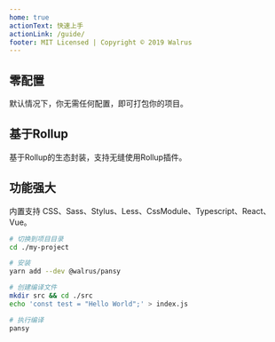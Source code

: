 ```yaml
---
home: true
actionText: 快速上手
actionLink: /guide/
footer: MIT Licensed | Copyright © 2019 Walrus
---
```


<div class="features">
  <div class="feature">
    <h2>零配置</h2>
    <p>默认情况下，你无需任何配置，即可打包你的项目。</p>
  </div>
  <div class="feature">
    <h2>基于Rollup</h2>
    <p>基于Rollup的生态封装，支持无缝使用Rollup插件。</p>
  </div>
  <div class="feature">
    <h2>功能强大</h2>
    <p>内置支持 CSS、Sass、Stylus、Less、CssModule、Typescript、React、Vue。</p>
  </div>
</div>

```bash
# 切换到项目目录
cd ./my-project

# 安装
yarn add --dev @walrus/pansy

# 创建编译文件
mkdir src && cd ./src
echo 'const test = "Hello World";' > index.js

# 执行编译
pansy
```
